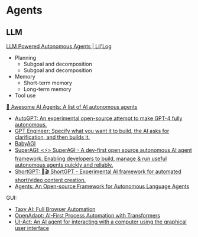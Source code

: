 # Agents
## LLM
[LLM Powered Autonomous Agents | Lil'Log](https://lilianweng.github.io/posts/2023-06-23-agent/)
- Planning
  - Subgoal and decomposition
  - Subgoal and decomposition
- Memory
  - Short-term memory
  - Long-term memory
- Tool use

[🔮 Awesome AI Agents: A list of AI autonomous agents](https://github.com/e2b-dev/awesome-ai-agents)

- [AutoGPT: An experimental open-source attempt to make GPT-4 fully autonomous.](https://github.com/Significant-Gravitas/AutoGPT)
- [GPT Engineer: Specify what you want it to build, the AI asks for clarification, and then builds it.](https://github.com/AntonOsika/gpt-engineer)
- [BabyAGI](https://github.com/yoheinakajima/babyagi)
- [SuperAGI: <⚡️> SuperAGI - A dev-first open source autonomous AI agent framework. Enabling developers to build, manage & run useful autonomous agents quickly and reliably.](https://github.com/TransformerOptimus/SuperAGI)
- [ShortGPT: 🚀🎬 ShortGPT - Experimental AI framework for automated short/video content creation.](https://github.com/RayVentura/ShortGPT)
- [Agents: An Open-source Framework for Autonomous Language Agents](https://github.com/aiwaves-cn/agents)

GUI:
- [Taxy AI: Full Browser Automation](https://github.com/TaxyAI/browser-extension)
- [OpenAdapt: AI-First Process Automation with Transformers](https://github.com/OpenAdaptAI/OpenAdapt)
- [UI-Act: An AI agent for interacting with a computer using the graphical user interface](https://github.com/TobiasNorlund/UI-Act)